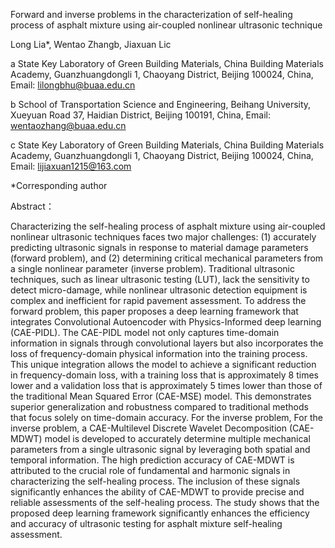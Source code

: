 Forward and inverse problems in the characterization of self-healing process of asphalt mixture using air-coupled nonlinear ultrasonic technique

Long Lia*, Wentao Zhangb, Jiaxuan Lic

a State Key Laboratory of Green Building Materials, China Building Materials Academy, Guanzhuangdongli 1, Chaoyang District, Beijing 100024, China, Email: lilongbhu@buaa.edu.cn

b School of Transportation Science and Engineering, Beihang University, Xueyuan Road 37, Haidian District, Beijing 100191, China, Email: wentaozhang@buaa.edu.cn

c State Key Laboratory of Green Building Materials, China Building Materials Academy, Guanzhuangdongli 1, Chaoyang District, Beijing 100024, China, Email:
lijiaxuan1215@163.com

*Corresponding author

 
Abstract：

Characterizing the self-healing process of asphalt mixture using air-coupled nonlinear ultrasonic techniques faces two major challenges: (1) accurately predicting ultrasonic signals in response to material damage parameters (forward problem), and (2) determining critical mechanical parameters from a single nonlinear parameter (inverse problem). Traditional ultrasonic techniques, such as linear ultrasonic testing (LUT), lack the sensitivity to detect micro-damage, while nonlinear ultrasonic detection equipment is complex and inefficient for rapid pavement assessment. To address the forward problem, this paper proposes a deep learning framework that integrates Convolutional Autoencoder with Physics-Informed deep learning (CAE-PIDL). The CAE-PIDL model not only captures time-domain information in signals through convolutional layers but also incorporates the loss of frequency-domain physical information into the training process. This unique integration allows the model to achieve a significant reduction in frequency-domain loss, with a training loss that is approximately 8 times lower and a validation loss that is approximately 5 times lower than those of the traditional Mean Squared Error (CAE-MSE) model. This demonstrates superior generalization and robustness compared to traditional methods that focus solely on time-domain accuracy. For the inverse problem, For the inverse problem, a CAE-Multilevel Discrete Wavelet Decomposition (CAE-MDWT) model is developed to accurately determine multiple mechanical parameters from a single ultrasonic signal by leveraging both spatial and temporal information. The high prediction accuracy of CAE-MDWT is attributed to the crucial role of fundamental and harmonic signals in characterizing the self-healing process. The inclusion of these signals significantly enhances the ability of CAE-MDWT to provide precise and reliable assessments of the self-healing process. The study shows that the proposed deep learning framework significantly enhances the efficiency and accuracy of ultrasonic testing for asphalt mixture self-healing assessment.
